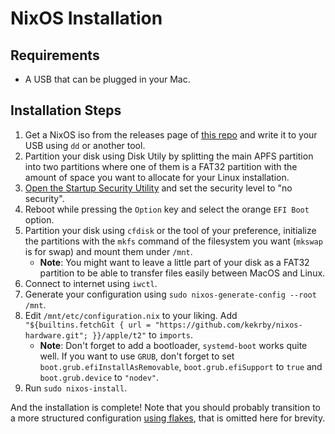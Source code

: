 # NixOS Installation

## Requirements

* A USB that can be plugged in your Mac.

## Installation Steps

1. Get a NixOS iso from the releases page of [this repo](https://github.com/kekrby/nixos-t2-iso) and write it to your USB using `dd` or another tool.
2. Partition your disk using Disk Utily by splitting the main APFS partition into two partitions where one of them is a FAT32 partition with the amount of space you want to allocate for your Linux installation.
3. [Open the Startup Security Utility](https://support.apple.com/en-us/HT208198) and set the security level to "no security".
4. Reboot while pressing the `Option` key and select the orange `EFI Boot` option.
5. Partition your disk using `cfdisk` or the tool of your preference, initialize the partitions with the `mkfs` command of the filesystem you want (`mkswap` is for swap) and mount them under `/mnt`.
    * **Note**: You might want to leave a little part of your disk as a FAT32 partition to be able to transfer files easily between MacOS and Linux.
6. Connect to internet using `iwctl`.
7. Generate your configuration using `sudo nixos-generate-config --root /mnt`.
8. Edit `/mnt/etc/configuration.nix` to your liking. Add `"${builtins.fetchGit { url = "https://github.com/kekrby/nixos-hardware.git"; }}/apple/t2"` to `imports`.
    * **Note**: Don't forget to add a bootloader, `systemd-boot` works quite well. If you want to use `GRUB`, don't forget to set `boot.grub.efiInstallAsRemovable`, `boot.grub.efiSupport` to `true` and `boot.grub.device` to `"nodev"`.
9. Run `sudo nixos-install`.

And the installation is complete!
Note that you should probably transition to a more structured configuration [using flakes](https://github.com/NixOS/nixos-hardware/blob/master/README.md#using-nix-flakes-support), that is omitted here for brevity.
